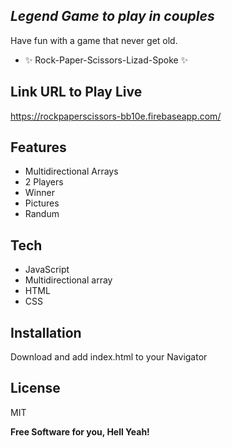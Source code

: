 ## _Legend Game to play in couples_


Have fun with a game that never get old.

- ✨ Rock-Paper-Scissors-Lizad-Spoke ✨
 
## Link URL to Play Live

https://rockpaperscissors-bb10e.firebaseapp.com/

## Features

- Multidirectional Arrays
- 2 Players
- Winner 
- Pictures
- Randum

## Tech

- JavaScript
- Multidirectional array
- HTML
- CSS

## Installation

   Download and add index.html to your Navigator

## License

MIT

**Free Software for you, Hell Yeah!**
